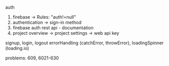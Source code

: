 auth

1. firebase -> Rules: "auth!=null"
2. authentication -> sign-in method
3. firebase auth rest api - documentation
4. project overview -> project settings -> web api key

signup, login, logout
errorHandling (catchError, throwError), loadingSpinner (loading.io)


problems: 609, 6021-630
